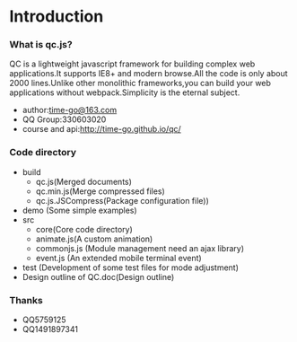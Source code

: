 # Introduction
### What is qc.js?
QC is a lightweight javascript framework for building complex web applications.It supports IE8+ and modern browse.All the code is only about 2000 lines.Unlike other monolithic frameworks,you can build your web applications without webpack.Simplicity is the eternal subject.
+ author:time-go@163.com
+ QQ Group:330603020
+ course and api:http://time-go.github.io/qc/

### Code directory
- build
    - qc.js(Merged documents)
    - qc.min.js(Merge compressed files)
    - qc.js.JSCompress(Package configuration file))
- demo (Some simple examples)
- src 
    + core(Core code directory)
    - animate.js(A custom animation)
    - commonjs.js (Module management need an ajax library)
    - event.js (An extended mobile terminal event)
- test (Development of some test files for mode adjustment)
- Design outline of QC.doc(Design outline)

### Thanks
+ QQ5759125
+ QQ1491897341